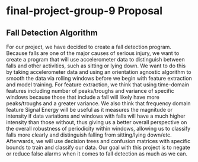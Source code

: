 # final-project-group-9 Proposal
## Fall Detection Algorithm
For our project, we have decided to create a fall detection program. Because falls are one of the major causes of serious injury, we want to create a program that will use accelerometer data to distinguish between falls and other activities, such as sitting or lying down. We want to do this by taking accelerometer data and using an orientation agnostic algorithm to smooth the data via rolling windows before we begin with feature extraction and model training. For feature extraction, we think that using time-domain features including number of peaks/troughs and variance of specific windows because those that include a fall will likely have more peaks/troughs and a greater variance. We also think that frequency domain feature Signal Energy will be useful as it measures the magnitude or intensity if data variations and windows with falls will have a much higher intensity than those without, thus giving us a better overall perspective on the overall robustness of periodicity within windows, allowing us to classify falls more clearly and distinguish falling from sitting/lying down/etc. Afterwards, we will use decision trees and confusion matrices with specific bounds to train and classify our data. Our goal with this project is to negate or reduce false alarms when it comes to fall detection as much as we can. 
